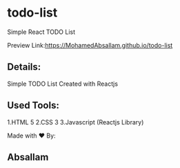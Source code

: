 # todo-list
Simple React TODO List

Preview Link:https://MohamedAbsallam.github.io/todo-list

## Details:
Simple TODO List Created with Reactjs

## Used Tools:
1.HTML 5
2.CSS 3
3.Javascript (Reactjs Library)

Made with ❤️ By: 
## Absallam
